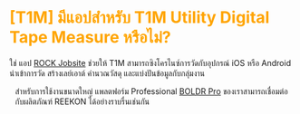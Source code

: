 # <span style="color: orange">[T1M] มีแอปสำหรับ T1M Utility Digital Tape Measure หรือไม่?</span>

ใช่ แอป [ROCK Jobsite](https://www.reekon.tools/rock) ช่วยให้ T1M สามารถซิงโครไนซ์การวัดกับอุปกรณ์ iOS หรือ Android นำเข้าการวัด สร้างเลย์เอาต์ คำนวณวัสดุ และแบ่งปันข้อมูลกับกลุ่มงาน

<div style="margin-left: 10px;">

สำหรับการใช้งานขนาดใหญ่ แพลตฟอร์ม Professional [BOLDR Pro](https://www.boldrpro.com/) ของเราสามารถเชื่อมต่อกับผลิตภัณฑ์ REEKON ได้อย่างราบรื่นเช่นกัน

</div>
